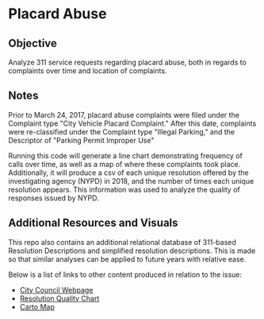 # Placard Abuse

## Objective

Analyze 311 service requests regarding placard abuse, both in regards to complaints over time and location of complaints.

## Notes

Prior to March 24, 2017, placard abuse complaints were filed under the Complaint type "City Vehicle Placard Complaint." After this date, complaints were re-classified under the Complaint type "Illegal Parking," and the Descriptor of "Parking Permit Improper Use"

Running this code will generate a line chart demonstrating frequency of calls over time, as well as a map of where these complaints took place. Additionally, it will produce a csv of each unique resolution offered by the investigating agency (NYPD) in 2018, and the number of times each unique resolution appears. This information was used to analyze the quality of responses issued by NYPD.

## Additional Resources and Visuals

This repo also contains an additional relational database of 311-based Resolution Descriptions and simplified resolution descriptions. This is made so that similar analyses can be applied to future years with relative ease.

Below is a list of links to other content produced in relation to the issue:
- [City Council Webpage](https://council.nyc.gov/data/placard-abuse/)
- [Resolution Quality Chart](https://newyorkcitycouncil.github.io/datavis/templates/barhorizontal29/)
- [Carto Map](https://nyc-council.carto.com/builder/cdf3285e-3448-424b-ae92-9979d6881efb)
